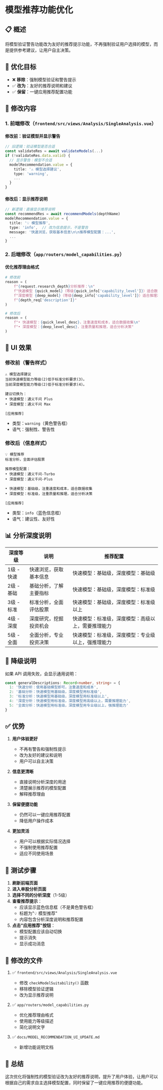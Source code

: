 # 模型推荐功能优化

## 📋 概述

将模型验证警告功能改为友好的推荐提示功能，不再强制验证用户选择的模型，而是提供参考建议，让用户自主决策。

## 🎯 优化目标

- ❌ **移除**：强制模型验证和警告提示
- ✅ **改为**：友好的推荐说明和建议
- ✅ **保留**：一键应用推荐配置功能

## 📝 修改内容

### 1. 前端修改（`frontend/src/views/Analysis/SingleAnalysis.vue`）

#### 修改前：验证模型并显示警告
```typescript
// 旧逻辑：验证模型是否合适
const validateRes = await validateModels(...)
if (!validateRes.data.valid) {
  // 显示警告：模型不合适
  modelRecommendation.value = {
    title: '⚠️ 模型选择建议',
    type: 'warning',
    ...
  }
}
```

#### 修改后：显示推荐说明
```typescript
// 新逻辑：直接显示推荐说明
const recommendRes = await recommendModels(depthName)
modelRecommendation.value = {
  title: '💡 模型推荐',
  type: 'info',  // 改为信息提示，不是警告
  message: '快速浏览，获取基本信息\n\n推荐模型配置：...',
  ...
}
```

### 2. 后端修改（`app/routers/model_capabilities.py`）

#### 优化推荐理由格式
```python
# 修改前
reason = (
    f"{request.research_depth}分析推荐：\n"
    f"快速模型 {quick_model}（等级{quick_info['capability_level']}）适合数据收集，"
    f"深度模型 {deep_model}（等级{deep_info['capability_level']}）适合推理决策。\n"
    f"{depth_req['description']}"
)

# 修改后
reason = (
    f"• 快速模型：{quick_level_desc}，注重速度和成本，适合数据收集\n"
    f"• 深度模型：{deep_level_desc}，注重质量和推理，适合分析决策"
)
```

## 🎨 UI 效果

### 修改前（警告样式）
```
⚠️ 模型选择建议
当前快速模型能力等级(2)低于标准分析要求(3)。
当前深度模型能力等级(2)低于标准分析要求(4)。

建议切换为：
• 快速模型：通义千问 Plus
• 深度模型：通义千问 Max

[应用推荐]
```
- 类型：`warning`（黄色警告框）
- 语气：强制性、警告性

### 修改后（信息样式）
```
💡 模型推荐
标准分析，全面评估股票

推荐模型配置：
• 快速模型：通义千问-Turbo
• 深度模型：通义千问-Plus

• 快速模型：基础级，注重速度和成本，适合数据收集
• 深度模型：标准级，注重质量和推理，适合分析决策

[应用推荐]
```
- 类型：`info`（蓝色信息框）
- 语气：建议性、友好性

## 📊 分析深度说明

| 深度等级 | 说明 | 推荐配置 |
|---------|------|---------|
| 1级 - 快速 | 快速浏览，获取基本信息 | 快速模型：基础级，深度模型：基础级 |
| 2级 - 基础 | 基础分析，了解主要指标 | 快速模型：基础级，深度模型：标准级 |
| 3级 - 标准 | 标准分析，全面评估股票 | 快速模型：基础级，深度模型：标准级以上 |
| 4级 - 深度 | 深度研究，挖掘投资机会 | 快速模型：标准级，深度模型：高级以上，需要推理能力 |
| 5级 - 全面 | 全面分析，专业投资决策 | 快速模型：标准级，深度模型：专业级以上，强推理能力 |

## 🔄 降级说明

如果 API 调用失败，会显示通用说明：

```typescript
const generalDescriptions: Record<number, string> = {
  1: '快速分析：使用基础模型即可，注重速度和成本',
  2: '基础分析：快速模型用基础级，深度模型用标准级',
  3: '标准分析：快速模型用基础级，深度模型用标准级以上',
  4: '深度分析：快速模型用标准级，深度模型用高级以上，需要推理能力',
  5: '全面分析：快速模型用标准级，深度模型用专业级以上，强推理能力'
}
```

## ✅ 优势

1. **用户体验更好**
   - 不再有警告和强制性提示
   - 改为友好的建议和说明
   - 用户可以自主决策

2. **信息更清晰**
   - 直接说明分析深度的用途
   - 清楚展示推荐的模型配置
   - 解释推荐理由

3. **保留便捷功能**
   - 仍然可以一键应用推荐配置
   - 降低用户操作成本

4. **更加灵活**
   - 用户可以根据实际情况选择
   - 不强制使用推荐配置
   - 适应不同使用场景

## 🧪 测试步骤

1. **刷新前端页面**
2. **进入单股分析页面**
3. **选择不同的分析深度**（1-5级）
4. **查看推荐提示**：
   - 应该显示蓝色信息框（不是黄色警告框）
   - 标题为"💡 模型推荐"
   - 内容包含分析深度说明和推荐配置
5. **点击"应用推荐"按钮**：
   - 模型配置应该自动切换
   - 提示消失
   - 显示成功消息

## 📁 修改的文件

1. ✅ `frontend/src/views/Analysis/SingleAnalysis.vue`
   - 修改 `checkModelSuitability()` 函数
   - 移除模型验证逻辑
   - 改为显示推荐说明

2. ✅ `app/routers/model_capabilities.py`
   - 优化推荐理由格式
   - 使用能力等级描述
   - 简化说明文字

3. ✅ `docs/MODEL_RECOMMENDATION_UI_UPDATE.md`
   - 新增功能说明文档

## 🎉 总结

这次优化将强制性的模型验证改为友好的推荐说明，提升了用户体验，让用户可以根据自己的需求自主选择模型配置，同时保留了一键应用推荐的便捷功能。


